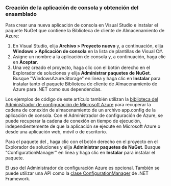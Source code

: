 ### Creación de la aplicación de consola y obtención del ensamblado

Para crear una nueva aplicación de consola en Visual Studio e instalar el paquete NuGet que contiene la Biblioteca de cliente de Almacenamiento de Azure:

1. En Visual Studio, elija **Archivo > Proyecto nuevo** y, a continuación, elija **Windows > Aplicación de consola** en la lista de plantillas de Visual C#.
2. Asigne un nombre a la aplicación de consola y, a continuación, haga clic en **Aceptar**.
3. Una vez creado el proyecto, haga clic con el botón derecho en el Explorador de soluciones y elija **Administrar paquetes de NuGet**. Busque "WindowsAzure.Storage" en línea y haga clic en **Instalar** para instalar tanto el paquete Biblioteca de cliente de Almacenamiento de Azure para .NET como sus dependencias.

Los ejemplos de código de este artículo también utilizan la [biblioteca del Administrador de configuración de Microsoft Azure](https://msdn.microsoft.com/library/azure/mt634646.aspx) para recuperar la cadena de conexión de almacenamiento de un archivo app.config de la aplicación de consola. Con el Administrador de configuración de Azure, se puede recuperar la cadena de conexión en tiempo de ejecución, independientemente de que la aplicación se ejecute en Microsoft Azure o desde una aplicación web, móvil o de escritorio.

Para el paquete del , haga clic con el botón derecho en el proyecto en el Explorador de soluciones y elija **Administrar paquetes de NuGet**. Busque "ConfigurationManager" en línea y haga clic en **Instalar** para instalar el paquete.

El uso del Administrador de configuración Azure es opcional. También se puede utilizar una API como la [clase ConfigurationManager](https://msdn.microsoft.com/library/system.configuration.configurationmanager.aspx) de .NET Framework.

<!---HONumber=AcomDC_0309_2016-->